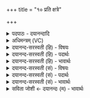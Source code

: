+++
title = "१० प्रति क्षत्रे"

+++
<details><summary>पदपाठः - दयानन्दादि</summary>

प्रति॑। क्ष॒त्रे। प्रति॑। ति॒ष्ठा॒मि॒। रा॒ष्ट्रे। प्रति॑। अश्वे॑षु। प्रति॑। ति॒ष्ठा॒मि॒। गोषु॑। प्रति॑। अङ्गे॑षु। प्रति॑। ति॒ष्ठा॒मि॒। आत्मन्। प्रति॑। प्रा॒णेषु॑। प्रति॑। ति॒ष्ठा॒मि॒। पु॒ष्टे। प्रति॑। द्यावा॑पृथि॒व्योः। प्रति॑। ति॒ष्ठा॒मि॒। य॒ज्ञे। १०।
</details>

<details><summary>अधिमन्त्रम् (VC)</summary>

- सभेशो देवता
- प्रजापतिर्ऋषिः
- स्वराट्शक्वरी
- धैवतः
</details>

<details><summary>दयानन्द-सरस्वती (हि) - विषयः</summary>

फिर उसी विषय को अगले मन्त्र में कहा है ॥
</details>

<details><summary>दयानन्द-सरस्वती (हि) - पदार्थः</summary>

पदार्थान्वयभाषाः -  प्रजाजनों में प्रतिष्ठा को प्राप्त मैं राजा धर्मयुक्त व्यवहार से (क्षत्रे) क्षय से रक्षा करनेहारे क्षत्रियकुल में (प्रति) प्रतिष्ठा को प्राप्त होता हूँ, (राष्ट्रे) राज्य में (प्रति, तिष्ठामि) प्रतिष्ठा को प्राप्त होता हूँ, (अश्वेषु) घोड़े आदि वाहनों में (प्रति) प्रतिष्ठा को प्राप्त होता हूँ, (गोषु) गौ और पृथिवी आदि पदार्थों में (प्रति, तिष्ठामि) प्रतिष्ठित होता हूँ (अङ्गेषु) राज्य के अङ्गों में (प्रति) प्रतिष्ठित होता हूँ, (आत्मन्) आत्मा में (प्रति, तिष्ठामि) प्रतिष्ठित होता हूँ, (प्राणेषु) प्राणों में (प्रति) प्रतिष्ठित होता हूँ, (पुष्टे) पुष्टि करने में (प्रति, तिष्ठामि) प्रतिष्ठित होता हूँ, (द्यावापृथिव्योः) सूर्य-चन्द्र के समान न्याय-प्रकाश और पृथिवी में (प्रति) प्रतिष्ठित होता (यज्ञे) विद्वानों की सेवा संग और विद्यादानादि क्रिया में (प्रति, तिष्ठामि) प्रतिष्ठित होता हूँ ॥१० ॥
</details>

<details><summary>दयानन्द-सरस्वती (हि) - भावार्थः</summary>

भावार्थभाषाः -  जो राजा प्रिय-अप्रिय को छोड़, न्यायधर्म से समस्त प्रजा का शासन, सब राजकर्मों में चाररूप आँखोंवाला अर्थात् राज्य के गुप्त हाल को देनेवाले दूत ही जिसके नेत्र के समान, वैसा ही मध्यस्थ वृत्ति से सब प्रजाओं का पालन कर कराके निरन्तर विद्या की शिक्षा को बढ़ावे, वही सब का पूज्य होवे ॥१० ॥
</details>

<details><summary>दयानन्द-सरस्वती (सं) - विषयः</summary>

पुनस्तमेव विषयमाह ॥
</details>

<details><summary>दयानन्द-सरस्वती (सं) - पदार्थः</summary>

पदार्थान्वयभाषाः -  विशि प्रतिष्ठितो राजाऽहं धर्म्येण क्षत्रे प्रति तिष्ठामि, राष्ट्रे प्रति तिष्ठाम्यश्वेषु प्रति तिष्ठामि, गोषु प्रतितिष्ठाम्यङ्गेषु प्रति तिष्ठाम्यात्मन् प्रति तिष्ठामि, प्राणेषु प्रति तिष्ठामि, पुष्टे प्रति तिष्ठामि, द्यावापृथिव्योः प्रति तिष्ठामि, यज्ञे प्रति तिष्ठामि ॥१० ॥
</details>

<details><summary>दयानन्द-सरस्वती (सं) - भावार्थः</summary>

भावार्थभाषाः -  यो राजा प्रियाऽप्रिये विहाय न्यायधर्मेण प्रजाः प्रशास्य सर्वेषु राजकर्मसु चारचक्षुर्भूत्वा मध्यस्थया वृत्त्या सर्वाः प्रजाः पालयित्वा सततं विद्यासुशिक्षावर्धको भवेत्, स एव सर्वपूज्यो भवेत् ॥१० ॥
</details>

<details><summary>सविता जोशी ← दयानन्दः (म) - भावार्थः</summary>

भावार्थभाषाः -  जो राजा प्रिय, अप्रिय हा विचार न करता न्यायाने शासन चालविणारा, गुप्तहेररूपी नेत्रांच्या साह्याने राज्यकार्य करणारा, मध्यस्थ वृत्तीने प्रजेचे पालन करून सदैव विद्येचे संस्कार वाढविणारा असेल तोच सर्वांना पूजनीय वाटतो.
</details>